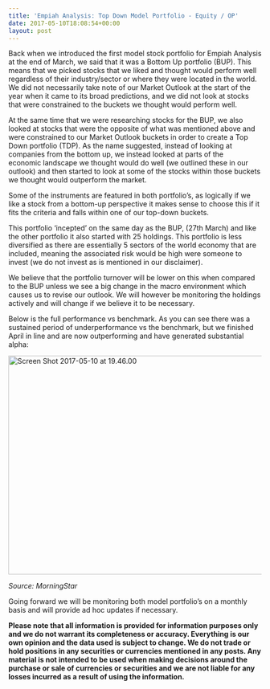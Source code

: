 ```yaml
---
title: 'Empiah Analysis: Top Down Model Portfolio - Equity / OP'
date: 2017-05-10T18:08:54+00:00
layout: post
---
```

Back when we introduced the first model stock portfolio for Empiah Analysis at the end of March, we said that it was a Bottom Up portfolio (BUP). This means that we picked stocks that we liked and thought would perform well regardless of their industry/sector or where they were located in the world. We did not necessarily take note of our Market Outlook at the start of the year when it came to its broad predictions, and we did not look at stocks that were constrained to the buckets we thought would perform well.

At the same time that we were researching stocks for the BUP, we also looked at stocks that were the opposite of what was mentioned above and were constrained to our Market Outlook buckets in order to create a Top Down portfolio (TDP). As the name suggested, instead of looking at companies from the bottom up, we instead looked at parts of the economic landscape we thought would do well (we outlined these in our outlook) and then started to look at some of the stocks within those buckets we thought would outperform the market.

Some of the instruments are featured in both portfolio&#8217;s, as logically if we like a stock from a bottom-up perspective it makes sense to choose this if it fits the criteria and falls within one of our top-down buckets.

This portfolio &#8216;incepted&#8217; on the same day as the BUP, (27th March) and like the other portfolio it also started with 25 holdings. This portfolio is less diversified as there are essentially 5 sectors of the world economy that are included, meaning the associated risk would be high were someone to invest (we do not invest as is mentioned in our disclaimer).

We believe that the portfolio turnover will be lower on this when compared to the BUP unless we see a big change in the macro environment which causes us to revise our outlook. We will however be monitoring the holdings actively and will change if we believe it to be necessary.

Below is the full performance vs benchmark. As you can see there was a sustained period of underperformance vs the benchmark, but we finished April in line and are now outperforming and have generated substantial alpha:

<img loading="lazy" class="alignnone size-full wp-image-1484" src="https://empiahanalysis.files.wordpress.com/2017/05/screen-shot-2017-05-10-at-19-46-00.png?resize=632%2C436" alt="Screen Shot 2017-05-10 at 19.46.00" width="632" height="436" data-recalc-dims="1" /> 

_Source: MorningStar_

Going forward we will be monitoring both model portfolio&#8217;s on a monthly basis and will provide ad hoc updates if necessary.

**Please note that all information is provided for information purposes only and we do not warrant its completeness or accuracy. Everything is our own opinion and the data used is subject to change. We do not trade or hold positions in any securities or currencies mentioned in any posts. Any material is not intended to be used when making decisions around the purchase or sale of currencies or securities and we are not liable for any losses incurred as a result of using the information.**

&nbsp;

&nbsp;